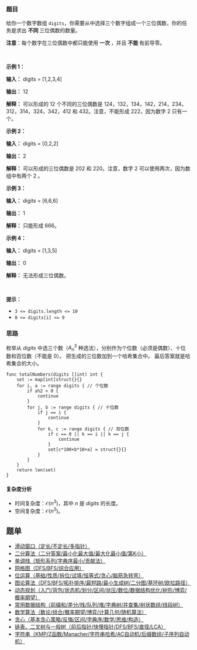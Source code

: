 ### 题目

<p>给你一个数字数组 <code>digits</code>，你需要从中选择三个数字组成一个三位偶数，你的任务是求出&nbsp;<strong>不同&nbsp;</strong>三位偶数的数量。</p>

<p><strong>注意</strong>：每个数字在三位偶数中都只能使用&nbsp;<strong>一次&nbsp;</strong>，并且&nbsp;<strong>不能&nbsp;</strong>有前导零。</p>

<p>&nbsp;</p>

<p><strong class="example">示例 1：</strong></p>

<div class="example-block">
<p><strong>输入：</strong> <span class="example-io">digits = [1,2,3,4]</span></p>

<p><strong>输出：</strong> <span class="example-io">12</span></p>

<p><strong>解释：</strong> 可以形成的 12 个不同的三位偶数是 124，132，134，142，214，234，312，314，324，342，412 和 432。注意，不能形成 222，因为数字 2 只有一个。</p>
</div>

<p><strong class="example">示例 2：</strong></p>

<div class="example-block">
<p><strong>输入：</strong> <span class="example-io">digits = [0,2,2]</span></p>

<p><strong>输出：</strong> <span class="example-io">2</span></p>

<p><strong>解释：</strong> 可以形成的三位偶数是 202 和 220。注意，数字 2 可以使用两次，因为数组中有两个 2 。</p>
</div>

<p><strong class="example">示例 3：</strong></p>

<div class="example-block">
<p><strong>输入：</strong> <span class="example-io">digits = [6,6,6]</span></p>

<p><strong>输出：</strong> <span class="example-io">1</span></p>

<p><strong>解释：</strong> 只能形成 666。</p>
</div>

<p><strong class="example">示例 4：</strong></p>

<div class="example-block">
<p><strong>输入：</strong> <span class="example-io">digits = [1,3,5]</span></p>

<p><strong>输出：</strong> <span class="example-io">0</span></p>

<p><strong>解释：</strong> 无法形成三位偶数。</p>
</div>

<p>&nbsp;</p>

<p><strong>提示：</strong></p>

<ul>
	<li><code>3 &lt;= digits.length &lt;= 10</code></li>
	<li><code>0 &lt;= digits[i] &lt;= 9</code></li>
</ul>

### 思路

枚举从 $\textit{digits}$ 中选三个数（$A_n^3$ 种选法），分别作为个位数（必须是偶数）、十位数和百位数（不能是 $0$）。
把生成的三位数加到一个哈希集合中。
最后答案就是哈希集合的大小。

```
func totalNumbers(digits []int) int {
	set := map[int]struct{}{}
	for i, a := range digits { // 个位数
		if a%2 > 0 {
			continue
		}
		for j, b := range digits { // 十位数
			if j == i {
				continue
			}
			for k, c := range digits { // 百位数
				if c == 0 || k == i || k == j {
					continue
				}
				set[c*100+b*10+a] = struct{}{}
			}
		}
	}
	return len(set)
}
```

#### 复杂度分析

- 时间复杂度：$\mathcal{O}(n^3)$，其中 $n$ 是 $\textit{digits}$ 的长度。
- 空间复杂度：$\mathcal{O}(n^3)$。


## 题单

- [滑动窗口（定长/不定长/多指针）](https://leetcode.cn/circle/discuss/0viNMK/)
- [二分算法（二分答案/最小化最大值/最大化最小值/第K小）](https://leetcode.cn/circle/discuss/SqopEo/)
- [单调栈（矩形系列/字典序最小/贡献法）](https://leetcode.cn/circle/discuss/9oZFK9/)
- [网格图（DFS/BFS/综合应用）](https://leetcode.cn/circle/discuss/YiXPXW/)
- [位运算（基础/性质/拆位/试填/恒等式/贪心/脑筋急转弯）](https://leetcode.cn/circle/discuss/dHn9Vk/)
- [图论算法（DFS/BFS/拓扑排序/最短路/最小生成树/二分图/基环树/欧拉路径）](https://leetcode.cn/circle/discuss/01LUak/)
- [动态规划（入门/背包/状态机/划分/区间/状压/数位/数据结构优化/树形/博弈/概率期望）](https://leetcode.cn/circle/discuss/tXLS3i/)
- [常用数据结构（前缀和/差分/栈/队列/堆/字典树/并查集/树状数组/线段树）](https://leetcode.cn/circle/discuss/mOr1u6/)
- [数学算法（数论/组合/概率期望/博弈/计算几何/随机算法）](https://leetcode.cn/circle/discuss/IYT3ss/)
- [贪心（基本贪心策略/反悔/区间/字典序/数学/思维/构造）](https://leetcode.cn/circle/discuss/g6KTKL/)
- [链表、二叉树与一般树（前后指针/快慢指针/DFS/BFS/直径/LCA）](https://leetcode.cn/circle/discuss/K0n2gO/)
- [字符串（KMP/Z函数/Manacher/字符串哈希/AC自动机/后缀数组/子序列自动机）](https://leetcode.cn/circle/discuss/SJFwQI/)
